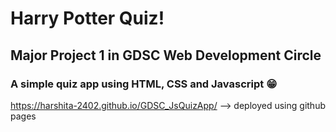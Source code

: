 # Harry Potter Quiz!

## Major Project 1 in GDSC Web Development Circle
### A simple quiz app using HTML, CSS and Javascript :grin:
https://harshita-2402.github.io/GDSC_JsQuizApp/ --> deployed using github pages 
